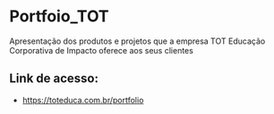 # Portfoio_TOT
Apresentação dos produtos e projetos que a empresa TOT Educação Corporativa de Impacto oferece aos seus clientes

## Link de acesso:
- https://toteduca.com.br/portfolio
